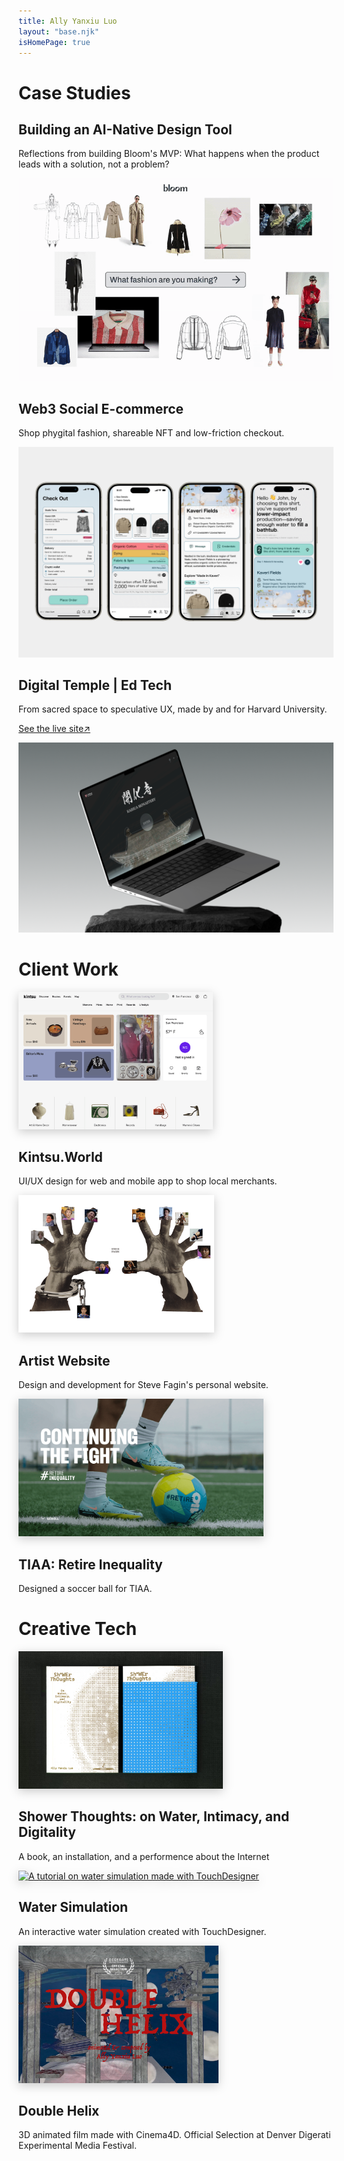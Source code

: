 ```yaml
---
title: Ally Yanxiu Luo
layout: "base.njk"
isHomePage: true
---
```


<div class="parent">
    <div class="div1"><h1>Case Studies</h1></div>
    <div class="div2">
        <h2><a href="./projects/bloom/" style="text-decoration: none">Building an AI-Native Design Tool</a></h2>
        <p>Reflections from building Bloom's MVP: What happens when the product leads with a solution, not a problem?<br><span style="color: #D9D9D9;"></p>
    </div>
    <div class="div3">
        <a href="./projects/bloom/">
            <img src="./assets/images/bloomcover.gif" alt="Bloom - An AI-native fashion design tool" style="clip: rect(0, calc(100% - 2px), 100%, 2px);">
        </a>
    </div>
    <div class="div6">
        <h2><a href="./projects/weave/" style="text-decoration: none">Web3 Social E-commerce</a></h2>
        <p>Shop phygital fashion, shareable NFT and low-friction checkout.</p>
    </div>
    <div class="div7">
        <a href="./projects/weave/">
            <img src="./assets/images/CardSocial.png" alt="Weave - A marketplace for NFT-paired phygital fashion">
        </a>
    </div>
    <div class="div4">
        <h2><a href="./projects/digitaltemple/" style="text-decoration: none">Digital Temple | Ed Tech</a></h2>
        <p>From sacred space to speculative UX, made by and for Harvard University.</p>
        <p><a href="https://www.digitaltemple.art" target="_blank" rel="noopener noreferrer">See the live site↗</a></p>
    </div>
    <div class="div5">
        <a href="./projects/digitaltemple/">
            <img src="./assets/images/digitaltemple.webp" alt="Digital Temple - An interactive archive for cultural heritage site">
        </a>
    </div>
    <div class="div8"><h1>Client Work</h1></div>
    <div class="div9">
        <a href="https://www.kintsu.world/" target="_blank" rel="noopener noreferrer"><img src="./assets/images/kintsu.png" alt="Cover image for Kintsu App" style="filter: drop-shadow(0 4px 8px rgba(0, 0, 0, 0.2));" height="220"></a>
        <h2><a href="https://www.kintsu.world/" style="text-decoration: none; height: 200px">Kintsu.World</a></h2>
        <p>UI/UX design for web and mobile app to shop local merchants.</p>
    </div>
    <div class="div10">
        <a href="https://www.stevefagin.com/" target="_blank" rel="noopener noreferrer"><img src="./assets/images/SteveFagin.png" alt="Cover image for Steve Fagin's personal website" style="filter: drop-shadow(0 4px 8px rgba(0, 0, 0, 0.2));height: 220px "></a>
        <h2><a href="https://www.stevefagin.com/" style="text-decoration: none">Artist Website</a></h2>
        <p>Design and development for Steve Fagin's personal website.</p>
    </div>
    <div class="div11">
        <a href="https://retireinequality.com/soccer/" target="_blank" rel="noopener noreferrer"><img src="./assets/images/tiaa.png" alt="Soccer ball design for TIAA's retire inequality campaign" style="filter: drop-shadow(0 4px 8px rgba(0, 0, 0, 0.2)); height: 220px"></a>
        <h2><a href="https://retireinequality.com/soccer/" style="text-decoration: none">TIAA: Retire Inequality</a></h2>
        <p>Designed a soccer ball for TIAA.</p>
    </div>
    <div class="div12"><h1>Creative Tech</h1></div>
    <div class="div13">
        <a href="./projects/shower" target="_blank" rel="noopener noreferrer"><img src="./assets/images/ShowerThoughtsCover.png" alt="Image of a book called Shower Thoughts" style="filter: drop-shadow(0 4px 8px rgba(0, 0, 0, 0.2)); height: 220px"></a>
        <h2><a href="./projects/shower" style="text-decoration: none">Shower Thoughts: on Water, Intimacy, and Digitality</a></h2>
        <p>A book, an installation, and a performence about the Internet</p>
    </div>
    <div class="div14">
        <a href="https://www.youtube.com/watch?v=7n5AXpsue5k" target="_blank" rel="noopener noreferrer"><img src="./assets/images/water.gif" alt="A tutorial on water simulation made with TouchDesigner" style="filter: drop-shadow(0 4px 8px rgba(0, 0, 0, 0.2)); height: 220px"></a>
        <h2><a href="https://www.youtube.com/watch?v=7n5AXpsue5k/" style="text-decoration: none">Water Simulation</a></h2>
        <p>An interactive water simulation created with TouchDesigner.</p>
    </div>
    <div class="div15">
        <a href="https://vimeo.com/828694743?share=copy" target="_blank" rel="noopener noreferrer"><img src="./assets/images/helix.webp" alt="Cover image from 3d animated short film Double Helix" style="filter: drop-shadow(0 4px 8px rgba(0, 0, 0, 0.2)); height: 220px"></a>
        <h2><a href="https://vimeo.com/828694743?share=copy" style="text-decoration: none">Double Helix</a></h2>
        <p>3D animated film made with Cinema4D. Official Selection at Denver Digerati Experimental Media Festival.</p>
    </div>
</div>
<br><br>